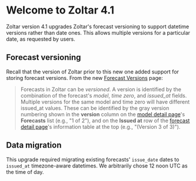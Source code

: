 # Welcome to Zoltar 4.1

Zoltar version 4.1 upgrades Zoltar's forecast versioning to support datetime versions rather than date ones. This allows multiple versions for a particular date, as requested by users. 


## Forecast versioning

Recall that the version of Zoltar prior to this new one added support for storing forecast versions. From the new [Forecast Versions](ForecastVersions.md) page:

> Forecasts in Zoltar can be _versioned_. A version is identified by the combination of the forecast's _model_, _time zero_, and _issued_at_ fields. Multiple versions for the same model and time zero will have different issued_at values. These can be identified by the gray version numbering shown in the **version** column on the [model detail page](ModelDetailPage.md)'s **Forecasts** list (e.g., "1 of 2"), and on the **Issued at** row of the [forecast detail page](ForecastDetailPage.md)'s information table at the top (e.g., "(Version 3 of 3)").


## Data migration

This upgrade required migrating existing forecasts' `issue_date` dates to `issued_at` timezone-aware datetimes. We arbitrarily chose 12 noon UTC as the time of day.
